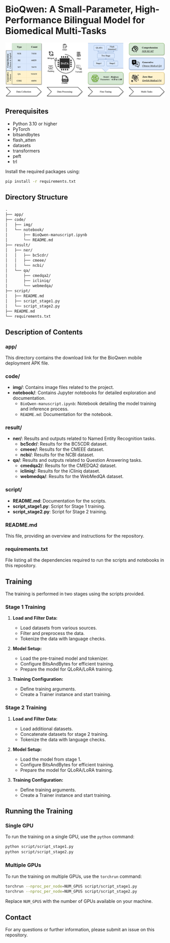 # BioQwen: A Small-Parameter, High-Performance Bilingual Model for Biomedical Multi-Tasks

![Fig. 1](img/1.png)

## Prerequisites

- Python 3.10 or higher
- PyTorch
- bitsandbytes
- flash_atten
- datasets
- transformers
- peft
- trl

Install the required packages using:
```bash
pip install -r requirements.txt
```

## Directory Structure

```
.
├── app/
├── code/
│   ├── img/
│   └── notebook/
│       ├── BioQwen-manuscript.ipynb
│       └── README.md
├── result/
│   ├── ner/
│   │   ├── bc5cdr/
│   │   ├── cmeee/
│   │   └── ncbi/
│   └── qa/
│       ├── cmedqa2/
│       ├── icliniq/
│       └── webmedqa/
├── script/
│   ├── README.md
│   ├── script_stage1.py
│   └── script_stage2.py
├── README.md
└── requirements.txt
```

## Description of Contents

### app/

This directory contains the download link for the BioQwen mobile deployment APK file.

### code/

- **img/**: Contains image files related to the project.
- **notebook/**: Contains Jupyter notebooks for detailed exploration and documentation.
  - `BioQwen-manuscript.ipynb`: Notebook detailing the model training and inference process.
  - `README.md`: Documentation for the notebook.

### result/

- **ner/**: Results and outputs related to Named Entity Recognition tasks.
  - **bc5cdr/**: Results for the BC5CDR dataset.
  - **cmeee/**: Results for the CMEEE dataset.
  - **ncbi/**: Results for the NCBI dataset.
- **qa/**: Results and outputs related to Question Answering tasks.
  - **cmedqa2/**: Results for the CMEDQA2 dataset.
  - **icliniq/**: Results for the iCliniq dataset.
  - **webmedqa/**: Results for the WebMedQA dataset.

### script/

- **README.md**: Documentation for the scripts.
- **script_stage1.py**: Script for Stage 1 training.
- **script_stage2.py**: Script for Stage 2 training.

### README.md

This file, providing an overview and instructions for the repository.

### requirements.txt

File listing all the dependencies required to run the scripts and notebooks in this repository.

## Training

The training is performed in two stages using the scripts provided.

### Stage 1 Training

1. **Load and Filter Data:**
    - Load datasets from various sources.
    - Filter and preprocess the data.
    - Tokenize the data with language checks.

2. **Model Setup:**
    - Load the pre-trained model and tokenizer.
    - Configure BitsAndBytes for efficient training.
    - Prepare the model for QLoRA/LoRA training.

3. **Training Configuration:**
    - Define training arguments.
    - Create a Trainer instance and start training.

### Stage 2 Training

1. **Load and Filter Data:**
    - Load additional datasets.
    - Concatenate datasets for stage 2 training.
    - Tokenize the data with language checks.

2. **Model Setup:**
    - Load the model from stage 1.
    - Configure BitsAndBytes for efficient training.
    - Prepare the model for QLoRA/LoRA training.

3. **Training Configuration:**
    - Define training arguments.
    - Create a Trainer instance and start training.

## Running the Training

### Single GPU

To run the training on a single GPU, use the `python` command:

```bash
python script/script_stage1.py
python script/script_stage2.py
```

### Multiple GPUs

To run the training on multiple GPUs, use the `torchrun` command:

```bash
torchrun --nproc_per_node=NUM_GPUS script/script_stage1.py
torchrun --nproc_per_node=NUM_GPUS script/script_stage2.py
```

Replace `NUM_GPUS` with the number of GPUs available on your machine.

## Contact

For any questions or further information, please submit an issue on this repository.
